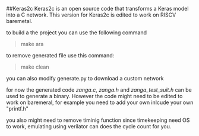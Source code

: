 ##Keras2c
Keras2c is an open source code that transforms a Keras model into a C network. This version for Keras2c is edited to work on RISCV baremetal.

to build a the project you can use the following command
>make ara

to remove generated file use this command:

>make clean

you can also modify generate.py to download a custom network

for now the generated code *zanga.c*, *zanga.h* and *zanga_test_suit.h* can be used to generate a binary. However the code might need to be edited to work on baremeral, for example you need to add your own inlcude your own "printf.h"

you also might need to remove timinig function since timekeeping need OS to work, emulating using verilator can does the cycle count for you.


